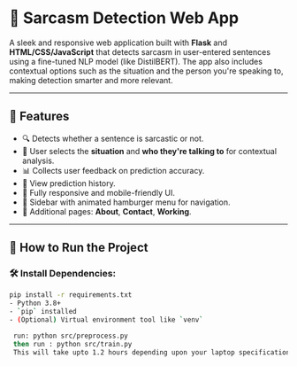 # 🤖 Sarcasm Detection Web App

A sleek and responsive web application built with **Flask** and **HTML/CSS/JavaScript** that detects sarcasm in user-entered sentences using a fine-tuned NLP model (like DistilBERT). The app also includes contextual options such as the situation and the person you're speaking to, making detection smarter and more relevant.

---

## 📸 Features

- 🔍 Detects whether a sentence is sarcastic or not.
- 📝 User selects the **situation** and **who they're talking to** for contextual analysis.
- 📊 Collects user feedback on prediction accuracy.
- 📂 View prediction history.
- 📱 Fully responsive and mobile-friendly UI.
- 🍔 Sidebar with animated hamburger menu for navigation.
- 📄 Additional pages: **About**, **Contact**, **Working**.

---

## 🚀 How to Run the Project

### 🛠️ Install Dependencies:
```bash
pip install -r requirements.txt
- Python 3.8+
- `pip` installed
- (Optional) Virtual environment tool like `venv`

 run: python src/preprocess.py
 then run : python src/train.py
 This will take upto 1.2 hours depending upon your laptop specification


